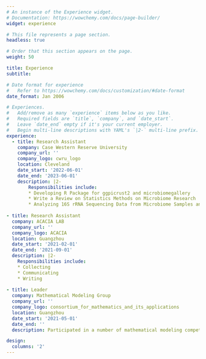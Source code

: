 ```yaml
---
# An instance of the Experience widget.
# Documentation: https://wowchemy.com/docs/page-builder/
widget: experience

# This file represents a page section.
headless: true

# Order that this section appears on the page.
weight: 50

title: Experience
subtitle:

# Date format for experience
#   Refer to https://wowchemy.com/docs/customization/#date-format
date_format: Jan 2006

# Experiences.
#   Add/remove as many `experience` items below as you like.
#   Required fields are `title`, `company`, and `date_start`.
#   Leave `date_end` empty if it's your current employer.
#   Begin multi-line descriptions with YAML's `|2-` multi-line prefix.
experience:
  - title: Research Assistant
    company: Case Western Reserve University
    company_url: ''
    company_logo: cwru_logo
    location: Cleveland
    date_start: '2022-06-01'
    date_end: '2023-06-01'
    description: |2-
        Responsibilities include:
        * Developing R Package for ggpicrust2 and microbiomegallery
        * Write a Review on Statistics Methods on Microbiome Research
        * Analyzing 16S rRNA Sequencing Data from Microbiome Samples and Writing a Data Analysis Report
 
- title: Research Assistant
  company: ACACIA LAB
  company_url: ''
  company_logo: ACACIA
  location: Guangzhou
  date_start: '2021-02-01'
  date_end: '2021-09-01'
  description: |2-
    Responsibilities include:
    * Collecting
    * Communicating
    * Writing
        
- title: Leader
  company: Mathematical Modeling Group
  company_url: ''
  company_logo: consortium_for_mathematics_and_its_applications
  location: Guangzhou
  date_start: '2021-05-01'
  date_end: ''
  description: Participated in a number of mathematical modeling competitions at different level. A variety of methods are used, including time series, multiple regression analysis, grey neural network prediction, greedy algorithm and so on.

design:
  columns: '2'
---
```

